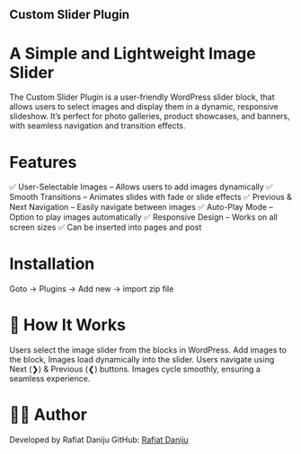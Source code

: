 ## Custom Slider Plugin
# A Simple and Lightweight Image Slider
The Custom Slider Plugin is a user-friendly WordPress slider block, that allows users to select images and display them in a dynamic, responsive slideshow. It’s perfect for photo galleries, product showcases, and banners, with seamless navigation and transition effects.

# Features
✅ User-Selectable Images – Allows users to add images dynamically
✅ Smooth Transitions – Animates slides with fade or slide effects
✅ Previous & Next Navigation – Easily navigate between images
✅ Auto-Play Mode – Option to play images automatically
✅ Responsive Design – Works on all screen sizes
✅ Can be inserted into pages and post

# Installation
Goto -> Plugins -> Add new -> import zip file

# 🎯 How It Works
Users select the image slider from the blocks in WordPress.
Add images to the block, Images load dynamically into the slider.
Users navigate using Next (❯) & Previous (❮) buttons.
Images cycle smoothly, ensuring a seamless experience.

# 👨‍💻 Author
Developed by Rafiat Daniju
GitHub: [Rafiat Daniju](https://github.com/rafiatdaniju/)
